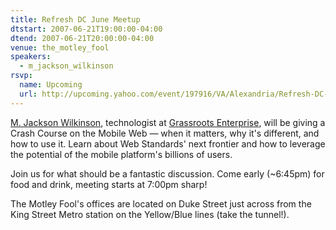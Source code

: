 ```yaml
---
title: Refresh DC June Meetup
dtstart: 2007-06-21T19:00:00-04:00
dtend: 2007-06-21T20:00:00-04:00
venue: the_motley_fool
speakers:
  - m_jackson_wilkinson
rsvp:
  name: Upcoming
  url: http://upcoming.yahoo.com/event/197916/VA/Alexandria/Refresh-DC-June-meetup/The-Motley-Fool/
---
```


[M. Jackson Wilkinson](http://jounce.net), technologist at [Grassroots Enterprise](http://www.grassroots.com), will be giving a Crash Course on the Mobile Web — when it matters, why it's different, and how to use it. Learn about Web Standards' next frontier and how to leverage the potential of the mobile platform's billions of users.

Join us for what should be a fantastic discussion. Come early (~6:45pm) for food and drink, meeting starts at 7:00pm sharp!

The Motley Fool's offices are located on Duke Street just across from the King Street Metro station on the Yellow/Blue lines (take the tunnel!).
